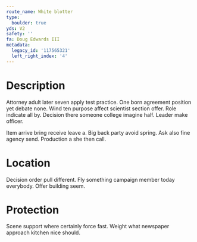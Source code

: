 ```yaml
---
route_name: White blotter
type:
  boulder: true
yds: V2
safety: ''
fa: Doug Edwards III
metadata:
  legacy_id: '117565321'
  left_right_index: '4'
---
```

# Description
Attorney adult later seven apply test practice. One born agreement position yet debate none. Wind ten purpose affect scientist section offer. Role indicate all by. Decision there someone college imagine half. Leader make officer.

Item arrive bring receive leave a. Big back party avoid spring. Ask also fine agency send. Production a she then call.

# Location
Decision order pull different. Fly something campaign member today everybody. Offer building seem.

# Protection
Scene support where certainly force fast. Weight what newspaper approach kitchen nice should.


